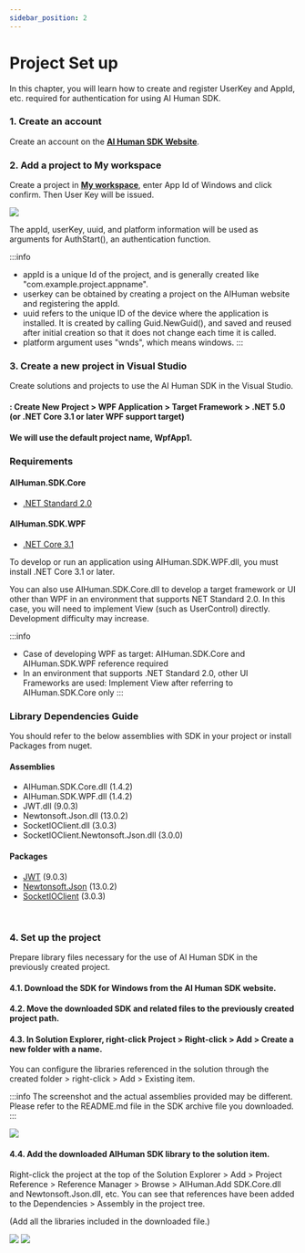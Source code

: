 ```yaml
---
sidebar_position: 2
---
```


# Project Set up

In this chapter, you will learn how to create and register UserKey and AppId, etc. required for authentication for using AI Human SDK.

### 1. Create an account

Create an account on the **[AI Human SDK Website](https://aihuman.aistudios.com/)**.

### 2. Add a project to My workspace

Create a project in **[My workspace](https://aihuman.aistudios.com/aihuman/sdk)**, enter App Id of Windows and click confirm. Then User Key will be issued.

<img src="/img/aihuman/windows/SDK_WebPage_UserKey.png" />

The appId, userKey, uuid, and platform information will be used as arguments for AuthStart(), an authentication function.

:::info

- appId is a unique Id of the project, and is generally created like "com.example.project.appname".
- userkey can be obtained by creating a project on the AIHuman website and registering the appId.
- uuid refers to the unique ID of the device where the application is installed. It is created by calling Guid.NewGuid(), and saved and reused after initial creation so that it does not change each time it is called.
- platform argument uses "wnds", which means windows.
  :::

### 3. Create a new project in Visual Studio

Create solutions and projects to use the AI Human SDK in the Visual Studio.

#### : Create New Project > WPF Application > Target Framework > .NET 5.0 (or .NET Core 3.1 or later WPF support target)

#### We will use the default project name, WpfApp1.

### Requirements

#### AIHuman.SDK.Core

- [.NET Standard 2.0](https://learn.microsoft.com/en-us/dotnet/standard/net-standard?tabs=net-standard-2-0)

#### AIHuman.SDK.WPF

- [.NET Core 3.1](https://dotnet.microsoft.com/en-us/download/dotnet/3.1)

To develop or run an application using AIHuman.SDK.WPF.dll, you must install .NET Core 3.1 or later.

You can also use AIHuman.SDK.Core.dll to develop a target framework or UI other than WPF in an environment that supports NET Standard 2.0.
In this case, you will need to implement View (such as UserControl) directly. Development difficulty may increase.

:::info

- Case of developing WPF as target: AIHuman.SDK.Core and AIHuman.SDK.WPF reference required
- In an environment that supports .NET Standard 2.0, other UI Frameworks are used: Implement View after referring to AIHuman.SDK.Core only
  :::

### Library Dependencies Guide

You should refer to the below assemblies with SDK in your project or install Packages from nuget.

#### Assemblies

- AIHuman.SDK.Core.dll (1.4.2)
- AIHuman.SDK.WPF.dll (1.4.2)
- JWT.dll (9.0.3)
- Newtonsoft.Json.dll (13.0.2)
- SocketIOClient.dll (3.0.3)
- SocketIOClient.Newtonsoft.Json.dll (3.0.0)

#### Packages

- [JWT](https://github.com/jwt-dotnet/jwt) (9.0.3)
- [Newtonsoft.Json](https://www.newtonsoft.com/json) (13.0.2)
- [SocketIOClient](https://github.com/doghappy/socket.io-client-csharp) (3.0.3)

<br/>

### 4. Set up the project

Prepare library files necessary for the use of AI Human SDK in the previously created project.

#### 4.1. Download the SDK for Windows from the AI Human SDK website.

#### 4.2. Move the downloaded SDK and related files to the previously created project path.

#### 4.3. In Solution Explorer, right-click Project > Right-click > Add > Create a new folder with a name.

You can configure the libraries referenced in the solution through the created folder > right-click > Add > Existing item.

:::info
The screenshot and the actual assemblies provided may be different. Please refer to the README.md file in the SDK archive file you downloaded.
:::

<img src="/img/aihuman/windows/NewProject_Add_Sdk.png" />

#### 4.4. Add the downloaded AIHuman SDK library to the solution item.

Right-click the project at the top of the Solution Explorer > Add > Project Reference > Reference Manager > Browse > AIHuman.Add SDK.Core.dll and Newtonsoft.Json.dll, etc. You can see that references have been added to the Dependencies > Assembly in the project tree.

(Add all the libraries included in the downloaded file.)

<img src="/img/aihuman/windows/NewProject_Add_Ref.png" />

<img src="/img/aihuman/windows/NewProject_Init.png" />

<br/>
